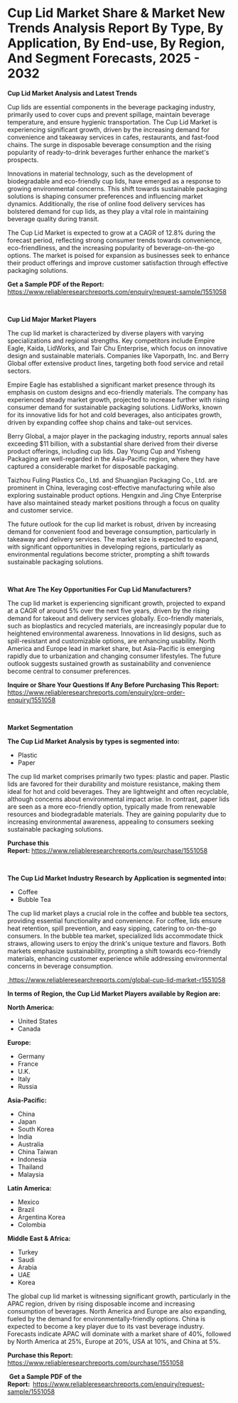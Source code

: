 <p><h1>Cup Lid Market Share & Market New Trends Analysis Report By Type, By Application, By End-use, By Region, And Segment Forecasts, 2025 - 2032</h1></p><p><strong>Cup Lid Market Analysis and Latest Trends</strong></p>
<p><p>Cup lids are essential components in the beverage packaging industry, primarily used to cover cups and prevent spillage, maintain beverage temperature, and ensure hygienic transportation. The Cup Lid Market is experiencing significant growth, driven by the increasing demand for convenience and takeaway services in cafes, restaurants, and fast-food chains. The surge in disposable beverage consumption and the rising popularity of ready-to-drink beverages further enhance the market's prospects.</p><p>Innovations in material technology, such as the development of biodegradable and eco-friendly cup lids, have emerged as a response to growing environmental concerns. This shift towards sustainable packaging solutions is shaping consumer preferences and influencing market dynamics. Additionally, the rise of online food delivery services has bolstered demand for cup lids, as they play a vital role in maintaining beverage quality during transit.</p><p>The Cup Lid Market is expected to grow at a CAGR of 12.8% during the forecast period, reflecting strong consumer trends towards convenience, eco-friendliness, and the increasing popularity of beverage-on-the-go options. The market is poised for expansion as businesses seek to enhance their product offerings and improve customer satisfaction through effective packaging solutions.</p></p>
<p><strong>Get a Sample PDF of the Report:&nbsp;</strong> <a href="https://www.reliableresearchreports.com/enquiry/request-sample/1551058?utm_campaign=3130&utm_medium=2&utm_source=Github&utm_content=ia&utm_term=19042025&utm_id=cup-lid">https://www.reliableresearchreports.com/enquiry/request-sample/1551058</a></p>
<p>&nbsp;</p>
<p><strong>Cup Lid Major Market Players</strong></p>
<p><p>The cup lid market is characterized by diverse players with varying specializations and regional strengths. Key competitors include Empire Eagle, Kaida, LidWorks, and Tair Chu Enterprise, which focus on innovative design and sustainable materials. Companies like Vaporpath, Inc. and Berry Global offer extensive product lines, targeting both food service and retail sectors.</p><p>Empire Eagle has established a significant market presence through its emphasis on custom designs and eco-friendly materials. The company has experienced steady market growth, projected to increase further with rising consumer demand for sustainable packaging solutions. LidWorks, known for its innovative lids for hot and cold beverages, also anticipates growth, driven by expanding coffee shop chains and take-out services.</p><p>Berry Global, a major player in the packaging industry, reports annual sales exceeding $11 billion, with a substantial share derived from their diverse product offerings, including cup lids. Day Young Cup and Yisheng Packaging are well-regarded in the Asia-Pacific region, where they have captured a considerable market for disposable packaging.</p><p>Taizhou Fuling Plastics Co., Ltd. and Shuangjian Packaging Co., Ltd. are prominent in China, leveraging cost-effective manufacturing while also exploring sustainable product options. Hengxin and Jing Chye Enterprise have also maintained steady market positions through a focus on quality and customer service.</p><p>The future outlook for the cup lid market is robust, driven by increasing demand for convenient food and beverage consumption, particularly in takeaway and delivery services. The market size is expected to expand, with significant opportunities in developing regions, particularly as environmental regulations become stricter, prompting a shift towards sustainable packaging solutions.</p></p>
<p>&nbsp;</p>
<p><strong>What Are The Key Opportunities For Cup Lid Manufacturers?</strong></p>
<p><p>The cup lid market is experiencing significant growth, projected to expand at a CAGR of around 5% over the next five years, driven by the rising demand for takeout and delivery services globally. Eco-friendly materials, such as bioplastics and recycled materials, are increasingly popular due to heightened environmental awareness. Innovations in lid designs, such as spill-resistant and customizable options, are enhancing usability. North America and Europe lead in market share, but Asia-Pacific is emerging rapidly due to urbanization and changing consumer lifestyles. The future outlook suggests sustained growth as sustainability and convenience become central to consumer preferences.</p></p>
<p><strong>Inquire or Share Your Questions If Any Before Purchasing This Report:</strong> <a href="https://www.reliableresearchreports.com/enquiry/pre-order-enquiry/1551058?utm_campaign=3130&utm_medium=2&utm_source=Github&utm_content=ia&utm_term=19042025&utm_id=cup-lid">https://www.reliableresearchreports.com/enquiry/pre-order-enquiry/1551058</a></p>
<p>&nbsp;</p>
<p><strong>Market Segmentation</strong></p>
<p><strong>The Cup Lid Market Analysis by types is segmented into:</strong></p>
<p><ul><li>Plastic</li><li>Paper</li></ul></p>
<p><p>The cup lid market comprises primarily two types: plastic and paper. Plastic lids are favored for their durability and moisture resistance, making them ideal for hot and cold beverages. They are lightweight and often recyclable, although concerns about environmental impact arise. In contrast, paper lids are seen as a more eco-friendly option, typically made from renewable resources and biodegradable materials. They are gaining popularity due to increasing environmental awareness, appealing to consumers seeking sustainable packaging solutions.</p></p>
<p><strong>Purchase this Report:&nbsp;</strong><a href="https://www.reliableresearchreports.com/purchase/1551058?utm_campaign=3130&utm_medium=2&utm_source=Github&utm_content=ia&utm_term=19042025&utm_id=cup-lid">https://www.reliableresearchreports.com/purchase/1551058</a></p>
<p>&nbsp;</p>
<p><strong>The Cup Lid Market Industry Research by Application is segmented into:</strong></p>
<p><ul><li>Coffee</li><li>Bubble Tea</li></ul></p>
<p><p>The cup lid market plays a crucial role in the coffee and bubble tea sectors, providing essential functionality and convenience. For coffee, lids ensure heat retention, spill prevention, and easy sipping, catering to on-the-go consumers. In the bubble tea market, specialized lids accommodate thick straws, allowing users to enjoy the drink's unique texture and flavors. Both markets emphasize sustainability, prompting a shift towards eco-friendly materials, enhancing customer experience while addressing environmental concerns in beverage consumption.</p></p>
<p><a href="https://www.reliableresearchreports.com/global-cup-lid-market-r1551058?utm_campaign=3130&utm_medium=2&utm_source=Github&utm_content=ia&utm_term=19042025&utm_id=cup-lid">&nbsp;https://www.reliableresearchreports.com/global-cup-lid-market-r1551058</a></p>
<p><strong>In terms of Region, the Cup Lid Market Players available by Region are:</strong></p>
<p>
    <p> <strong> North America: </strong>
        <ul>
            <li>United States</li>
            <li>Canada</li>
        </ul>
        </p> 
    <p> <strong> Europe: </strong>
        <ul>
            <li>Germany</li>
            <li>France</li>
            <li>U.K.</li>
            <li>Italy</li>
            <li>Russia</li>
        </ul>
        </p> 
    <p> <strong> Asia-Pacific: </strong>
        <ul>
            <li>China</li>
            <li>Japan</li>
            <li>South Korea</li>
            <li>India</li>
            <li>Australia</li>
            <li>China Taiwan</li>
            <li>Indonesia</li>
            <li>Thailand</li>
            <li>Malaysia</li>
        </ul>
        </p> 
    <p> <strong> Latin America: </strong>
        <ul>
            <li>Mexico</li>
            <li>Brazil</li>
            <li>Argentina Korea</li>
            <li>Colombia</li>
        </ul>
        </p> 
    <p> <strong> Middle East & Africa: </strong>
        <ul>
            <li>Turkey</li>
            <li>Saudi</li>
            <li>Arabia</li>
            <li>UAE</li>
            <li>Korea</li>
        </ul>
    </p>
    </p>
<p><p>The global cup lid market is witnessing significant growth, particularly in the APAC region, driven by rising disposable income and increasing consumption of beverages. North America and Europe are also expanding, fueled by the demand for environmentally-friendly options. China is expected to become a key player due to its vast beverage industry. Forecasts indicate APAC will dominate with a market share of 40%, followed by North America at 25%, Europe at 20%, USA at 10%, and China at 5%.</p></p>
<p><strong>Purchase this Report: </strong><a href="https://www.reliableresearchreports.com/purchase/1551058?utm_campaign=3130&utm_medium=2&utm_source=Github&utm_content=ia&utm_term=19042025&utm_id=cup-lid">https://www.reliableresearchreports.com/purchase/1551058</a></p>
<p>&nbsp;<strong>Get a Sample PDF of the Report:&nbsp;&nbsp;</strong><a href="https://www.reliableresearchreports.com/enquiry/request-sample/1551058?utm_campaign=3130&utm_medium=2&utm_source=Github&utm_content=ia&utm_term=19042025&utm_id=cup-lid">https://www.reliableresearchreports.com/enquiry/request-sample/1551058</a></p>
<p><strong></strong></p>
<p><p></p><p></p><p></p></p>